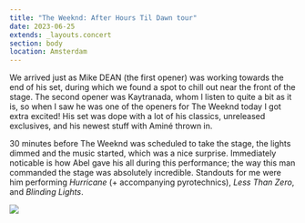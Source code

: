 ```yaml
---
title: "The Weeknd: After Hours Til Dawn tour"
date: 2023-06-25
extends: _layouts.concert
section: body
location: Amsterdam
---
```


We arrived just as Mike DEAN (the first opener) was working towards the end of his set, during which we found a spot to
chill out near the front of the stage. The second opener was Kaytranada, whom I listen to quite a bit as it is, so when
I saw he was one of the openers for The Weeknd today I got extra excited! His set was dope with a lot of his classics,
unreleased exclusives, and his newest stuff with Aminé thrown in.

30 minutes before The Weeknd was scheduled to take the stage, the lights dimmed and the music started, which was a nice
surprise. Immediately noticable is how Abel gave his all during this performance; the way this man commanded the stage
was absolutely incredible. Standouts for me were him performing _Hurricane_ (+ accompanying pyrotechnics), _Less Than
Zero_, and _Blinding Lights_.

![](/assets/images/weeknd-1.JPG)

